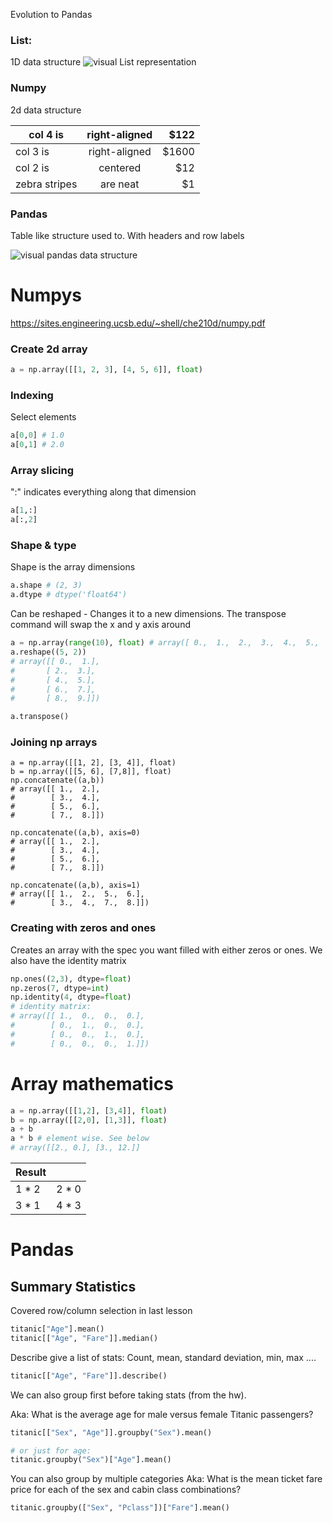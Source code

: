 Evolution to Pandas

### List:
1D data structure
![visual List representation](https://files.realpython.com/media/t.eb0b38e642c5.png)

### Numpy 
2d data structure

| col 4 is       | right-aligned           |  $122  |
| ------------- |:-------------:| -----:|
| col 3 is      | right-aligned | $1600 |
| col 2 is      | centered      |   $12 |
| zebra stripes | are neat      |    $1 |

### Pandas
Table like structure used to. With headers and row labels

![visual pandas data structure](https://pandas.pydata.org/docs/_images/01_table_dataframe.svg)



# Numpys
https://sites.engineering.ucsb.edu/~shell/che210d/numpy.pdf

### Create 2d array
```python
a = np.array([[1, 2, 3], [4, 5, 6]], float)
```

### Indexing
Select elements
```python
a[0,0] # 1.0
a[0,1] # 2.0
```

### Array slicing
":" indicates everything along that dimension
```python
a[1,:]
a[:,2]
```

### Shape & type 
Shape is the array dimensions
```python
a.shape # (2, 3)
a.dtype # dtype('float64')
```

Can be reshaped - Changes it to a new dimensions. The transpose command will swap the x and y axis around
```python
a = np.array(range(10), float) # array([ 0.,  1.,  2.,  3.,  4.,  5.,  6.,  7.,  8.,  9.])
a.reshape((5, 2))
# array([[ 0.,  1.],
#       [ 2.,  3.],
#       [ 4.,  5.],
#       [ 6.,  7.],
#       [ 8.,  9.]])

a.transpose()
```

### Joining np arrays
```
a = np.array([[1, 2], [3, 4]], float)
b = np.array([[5, 6], [7,8]], float)
np.concatenate((a,b))
# array([[ 1.,  2.],
#        [ 3.,  4.],
#        [ 5.,  6.],
#        [ 7.,  8.]])

np.concatenate((a,b), axis=0)
# array([[ 1.,  2.],
#        [ 3.,  4.],
#        [ 5.,  6.],
#        [ 7.,  8.]])

np.concatenate((a,b), axis=1)
# array([[ 1.,  2.,  5.,  6.],
#        [ 3.,  4.,  7.,  8.]])
```

### Creating with zeros and ones
Creates an array with the spec you want filled with either zeros or ones. We also have the identity matrix
```python
np.ones((2,3), dtype=float)
np.zeros(7, dtype=int)
np.identity(4, dtype=float)
# identity matrix:
# array([[ 1.,  0.,  0.,  0.],
#        [ 0.,  1.,  0.,  0.],
#        [ 0.,  0.,  1.,  0.],
#        [ 0.,  0.,  0.,  1.]])
```


# Array mathematics
```python
a = np.array([[1,2], [3,4]], float)
b = np.array([[2,0], [1,3]], float)
a + b 
a * b # element wise. See below
# array([[2., 0.], [3., 12.]]
```

| Result|      |
| ----  |:-----: | 
| 1 * 2 |  2 * 0 |
| 3 * 1 |  4 * 3 |


# Pandas


## Summary Statistics
Covered row/column selection in last lesson
```python
titanic["Age"].mean()
titanic[["Age", "Fare"]].median()
```

Describe give a list of stats: Count, mean, standard deviation, min, max ....
```python
titanic[["Age", "Fare"]].describe()
```

We can also group first before taking stats (from the hw).

Aka: What is the average age for male versus female Titanic passengers?
```python
titanic[["Sex", "Age"]].groupby("Sex").mean()

# or just for age:
titanic.groupby("Sex")["Age"].mean()
```

You can also group by multiple categories
Aka: What is the mean ticket fare price for each of the sex and cabin class combinations?
```python
titanic.groupby(["Sex", "Pclass"])["Fare"].mean()
```

